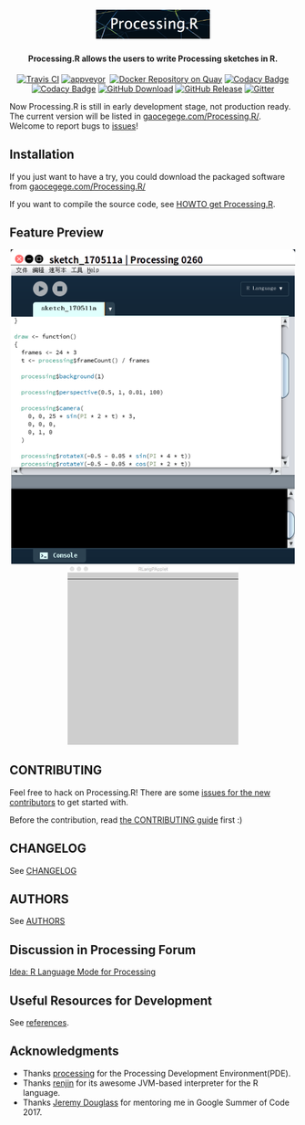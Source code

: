 <h1 align="center">
    <img src="./raw-docs/img/logo/logo.png" alt="logo" width="200">
  <br>
</h1>

<h4 align="center">Processing.R allows the users to write Processing sketches in R.</h4>

<!--[![Build Status](https://travis-ci.org/gaocegege/Processing.R.svg?branch=master)](https://travis-ci.org/gaocegege/Processing.R)
[![](https://img.shields.io/badge/docker-supported-blue.svg)](https://quay.io/repository/gaocegege/processing.r)
[![Docker Repository on Quay](https://quay.io/repository/gaocegege/processing.r/status "Docker Repository on Quay")](https://quay.io/repository/gaocegege/processing.r)
[![Codacy Badge](https://api.codacy.com/project/badge/Grade/33ebc49f6f764fffb7ea7bf617edf902)](https://www.codacy.com/app/gaocegege/Processing-R?utm_source=github.com&amp;utm_medium=referral&amp;utm_content=gaocegege/Processing.R&amp;utm_campaign=Badge_Grade)
[![Github All Releases](https://img.shields.io/github/downloads/gaocegege/Processing.R/total.svg)](https://github.com/gaocegege/Processing.R/releases)
[![Gitter](https://badges.gitter.im/gaocegege/Processing.R.svg)](https://gitter.im/gaocegege/Processing.R?utm_source=badge&utm_medium=badge&utm_campaign=pr-badge)
[![Build status](https://ci.appveyor.com/api/projects/status/9lq6psaw9c18ins8/branch/master?svg=true)](https://ci.appveyor.com/project/gaocegege/processing-r/branch/master)
[![GitHub release](https://img.shields.io/github/release/gaocegege/Processing.R.svg)](https://github.com/gaocegege/Processing.R/releases)
[![Codacy Badge](https://api.codacy.com/project/badge/Coverage/33ebc49f6f764fffb7ea7bf617edf902)](https://www.codacy.com/app/gaocegege/Processing-R?utm_source=github.com&utm_medium=referral&utm_content=gaocegege/Processing.R&utm_campaign=Badge_Coverage)
-->

<p align="center">
    <a href="https://travis-ci.org/gaocegege/Processing.R"><img src="https://travis-ci.org/gaocegege/Processing.R.svg?branch=master" alt="Travis CI"></a>
    <a href="https://ci.appveyor.com/project/gaocegege/processing-r/branch/master"><img src="https://ci.appveyor.com/api/projects/status/9lq6psaw9c18ins8/branch/master?svg=true" alt="appveyor"></a>
    <a href="https://quay.io/repository/gaocegege/processing.r"><img src="https://img.shields.io/badge/docker-supported-blue.svg" alt=""></a>
    <a href="https://quay.io/repository/gaocegege/processing.r"><img src="https://quay.io/repository/gaocegege/processing.r/status" alt="Docker Repository on Quay" title="Docker Repository on Quay"></a>
    <a href="https://www.codacy.com/app/gaocegege/Processing-R?utm_source=github.com&amp;utm_medium=referral&amp;utm_content=gaocegege/Processing.R&amp;utm_campaign=Badge_Grade"><img src="https://api.codacy.com/project/badge/Grade/33ebc49f6f764fffb7ea7bf617edf902" alt="Codacy Badge"></a>
    <a href="https://www.codacy.com/app/gaocegege/Processing-R?utm_source=github.com&amp;utm_medium=referral&amp;utm_content=gaocegege/Processing.R&amp;utm_campaign=Badge_Coverage"><img src="https://api.codacy.com/project/badge/Coverage/33ebc49f6f764fffb7ea7bf617edf902" alt="Codacy Badge"></a>
    <a href="https://github.com/gaocegege/Processing.R/releases"><img src="https://img.shields.io/github/downloads/gaocegege/Processing.R/total.svg" alt="GitHub Download"></a>
    <a href="https://github.com/gaocegege/Processing.R/releases"><img src="https://img.shields.io/github/release/gaocegege/Processing.R.svg" alt="GitHub Release"></a>
    <a href="https://gitter.im/gaocegege/Processing.R?utm_source=badge&amp;utm_medium=badge&amp;utm_campaign=pr-badge"><img src="https://badges.gitter.im/gaocegege/Processing.R.svg" alt="Gitter"></a>
</p>

Now Processing.R is still in early development stage, not production ready. The current version will be listed in [gaocegege.com/Processing.R/](http://gaocegege.com/Processing.R/). Welcome to report bugs to [issues](https://github.com/gaocegege/Processing.R/issues)!

## Installation

If you just want to have a try, you could download the packaged software from [gaocegege.com/Processing.R/](http://gaocegege.com/Processing.R/)

If you want to compile the source code, see [HOWTO get Processing.R](./raw-docs/howto.md).

## Feature Preview

<div align="center">
	<img src="./raw-docs/img/editor.png" alt="Editor" width="500">
</div>

<div align="center">
	<img src="./raw-docs/img/demo.gif" alt="Demo" width="300">
</div>

## CONTRIBUTING

Feel free to hack on Processing.R! There are some [issues for the new contributors](https://github.com/gaocegege/Processing.R/issues?q=is%3Aissue+is%3Aopen+label%3Afor-new-contributors) to get started with.

Before the contribution, read [the CONTRIBUTING guide](./CONTRIBUTING.md) first :)

## CHANGELOG

See [CHANGELOG](./CHANGELOG.md)

## AUTHORS

See [AUTHORS](./AUTHORS.md)

## Discussion in Processing Forum

[Idea: R Language Mode for Processing](https://forum.processing.org/two/discussion/21195/gsoc-2017-r-language-mode-for-processing)

## Useful Resources for Development

See [references](./raw-docs/references.md).

## Acknowledgments

* Thanks [processing](https://github.com/processing/processing) for the Processing Development Environment(PDE).
* Thanks [renjin](https://github.com/bedatadriven/renjin) for its awesome JVM-based interpreter for the R language.
* Thanks [Jeremy Douglass](https://github.com/jeremydouglass) for mentoring me in Google Summer of Code 2017.
